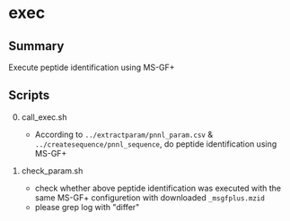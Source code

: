 # exec
## Summary
Execute peptide identification using MS-GF+

## Scripts
0. call_exec.sh
    * According to `../extractparam/pnnl_param.csv` & `../createsequence/pnnl_sequence`, do peptide identification using MS-GF+

0. check_param.sh
    * check whether above peptide identification was executed with the same MS-GF+ configuretion with downloaded `_msgfplus.mzid`
    * please grep log with "differ"
